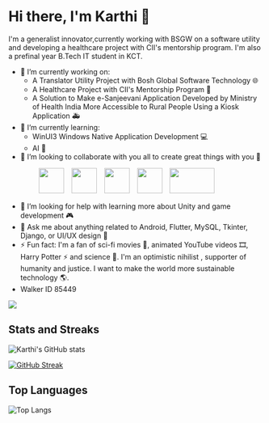 # Hi there, I'm Karthi 👋

I'm a generalist innovator,currently working with BSGW on a software utility and developing a healthcare project with CII's mentorship program. I'm also a prefinal year B.Tech IT student in KCT.

- 🔭 I’m currently working on:
  - A Translator Utility Project with Bosh Global Software Technology 🌐
  - A Healthcare Project with CII's Mentorship Program 🏥
  - A Solution to Make e-Sanjeevani Application Developed by Ministry of Health India More Accessible to Rural People Using a Kiosk Application 🚑
- 🌱 I’m currently learning:
  - WinUI3 Windows Native Application Development 💻
  - AI 🧠
- 👯 I’m looking to collaborate with you all to create great things with you 🙌
  
&emsp;&emsp;&emsp;&emsp; <a href="https://www.linkedin.com/in/karthidreamr/"><img src="https://logospng.org/download/linkedin/logo-linkedin-icon-4096.png" width="50" height="50" /></a>
&ensp;
<a href="https://stackexchange.com/users/25128898/karthidreamr"><img src="https://cdn2.iconfinder.com/data/icons/social-icons-color/512/stackoverflow-1024.png" width="50" height="50" /></a>  &ensp;
<a href="https://twitter.com/KarthiDreamr"><img src="https://cdn.cms-twdigitalassets.com/content/dam/about-twitter/x/brand-toolkit/logo-black.png.twimg.2560.png" width="50" height="50" /></a>
&ensp;
<a href="https://www.reddit.com/user/KarthiDreamr"><img src="https://www.elementaryos-fr.org/wp-content/uploads/2019/08/logo-reddit-600x600.png" width="50" height="50" /></a>
&ensp;
<a href="mailto:karthidreamr@gmail.com"><img src="https://logos-world.net/wp-content/uploads/2020/11/Gmail-Logo.png" width="88.89" height="50" /></a> 
- 🤔 I’m looking for help with learning more about Unity and game development 🎮
- 💬 Ask me about anything related to Android, Flutter, MySQL, Tkinter, Django, or UI/UX design 📱
- ⚡ Fun fact: I'm a fan of sci-fi movies 🎥, animated YouTube videos 🎞️, Harry Potter ⚡ and science 🔬. I'm an optimistic nihilist , supporter of humanity and justice. I want to make the world more sustainable technology 🌎.
- Walker ID 85449 

![](https://komarev.com/ghpvc/?username=KarthiDreamr&color=blueviolet)

## Stats and Streaks

![Karthi's GitHub stats](https://github-readme-stats.vercel.app/api?username=karthidreamr&show_icons=true&hide_rank=true&show=prs_merged,prs_merged_percentage&theme=github_dark) &nbsp; &nbsp;
<!-- ![Karthi's Github Streak🔥 ](https://github-readme-streak-stats.herokuapp.com/?user=KarthiDreamr&theme=github-dark) -->
[![GitHub Streak](https://streak-stats.demolab.com/?user=KarthiDreamr&theme=github-dark)](https://git.io/streak-stats)

## Top Languages

![Top Langs](https://github-readme-stats.vercel.app/api/top-langs/?username=karthidreamr&theme=github_dark)

<!--  ## My Recent Projects

[![Readme Card](https://github-readme-stats.vercel.app/api/pin/?username=karthidreamr&repo=flutter_travel_app)](https://github.com/karthidreamr/flutter_travel_app)

[![Readme Card](https://github-readme-stats.vercel.app/api/pin/?username=karthidreamr&repo=django_rest_api)](https://github.com/karthidreamr/django_rest_api)

[![Readme Card](https://github-readme-stats.vercel.app/api/pin/?username=karthidreamr&repo=springboot_crud_api)](https://github.com/karthidreamr/springboot_crud_api)

[![Readme Card](https://github-readme-stats.vercel.app/api/pin/?username=karthidreamr&repo=nodejs_express_mongodb)](https://github.com/karthidreamr/nodejs_express_mongodb)

- ![Email](https://th.bing.com/th/id/OIP.WJEAon8TMQo1p1AZS-Q1LwHaHa?pid=ImgDet&w=180&h=180&c=7&dpr=1.1) [Email](mailto:karthidreamr@gmail.com)
- ![Twitter](https://about.twitter.com/content/dam/about-twitter/x/brand-toolkit/logo-black.png.twimg.1920.png) [Twitter](https://twitter.com/KarthiDreamr)
- ![LinkedIn](linkedin_icon_url) [LinkedIn](https://www.linkedin.com/in/karthidreamr/)
- ![StackOverflow](stackoverflow_icon_url) [StackOverflow](https://stackexchange.com/users/25128898/karthidreamr)
- ![Reddit](reddit_icon_url) [Reddit](https://www.reddit.com/user/KarthiDreamr) -->

